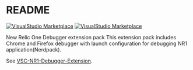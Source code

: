 # README

[![VisualStudio Marketplace](https://img.shields.io/badge/dynamic/json?color=blue&label=Visual%20Studio%20Marketplace&query=version&url=https%3A%2F%2Fraw.githubusercontent.com%2Ftanben%2Fvsc-nr1-debugger-extpack%2Fmaster%2Fpackage.json)]()
[![VisualStudio Marketplace](https://img.shields.io/badge/dynamic/json?color=orange&label=VSCode&query=engines.vscode&url=https%3A%2F%2Fraw.githubusercontent.com%2Ftanben%2Fvsc-nr1-debugger-extpack%2Fmaster%2Fpackage.json)]()

New Relic One Debugger extension pack
This extension pack includes Chrome and Firefox debugger with launch configuration for debugging NR1 application(Nerdpack).

See [VSC-NR1-Debugger-Extension](https://github.com/tanben/vsc-nr1-debugger-extension).